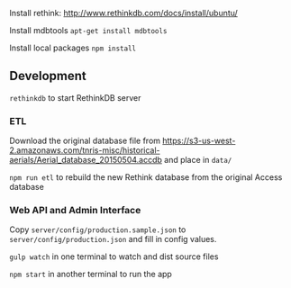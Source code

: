 Install rethink: http://www.rethinkdb.com/docs/install/ubuntu/

Install mdbtools `apt-get install mdbtools`

Install local packages `npm install`

## Development

`rethinkdb` to start RethinkDB server

### ETL

Download the original database file from https://s3-us-west-2.amazonaws.com/tnris-misc/historical-aerials/Aerial_database_20150504.accdb and place in `data/`

`npm run etl` to rebuild the new Rethink database from the original Access database

### Web API and Admin Interface

Copy `server/config/production.sample.json` to `server/config/production.json` and fill in config values.

`gulp watch` in one terminal to watch and dist source files

`npm start` in another terminal to run the app

